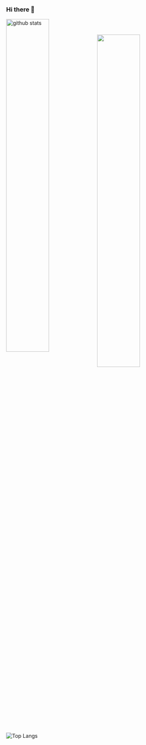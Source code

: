 ### Hi there 👋
<!--
**agarwalshashwat/meshashwatagarwal** is a ✨ _special_ ✨ repository because its `README.md` (this file) appears on your GitHub profile.

Here are some ideas to get you started:

- 🔭 I’m currently working on ...
- 🌱 I’m currently learning ...
- 👯 I’m looking to collaborate on ...
- 🤔 I’m looking for help with ...
- 💬 Ask me about ...
- 📫 How to reach me: ...
- 😄 Pronouns: ...
- ⚡ Fun fact: ...
-->

<img src="https://github-readme-stats.vercel.app/api?username=agarwalshashwat&show_icons=true&theme=gotham" alt="github stats" width="48%" align="center"/>

<img src="https://github-readme-streak-stats.herokuapp.com/?user=agarwalshashwat&theme=dark" width="48%" >

![Top Langs](https://github-readme-stats.vercel.app/api/top-langs/?username=agarwalshashwat&theme=gotham)
